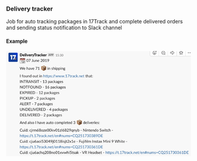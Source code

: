### Delivery tracker
Job for auto tracking packages in 17Track and complete delivered orders and sending status notification to Slack channel

#### Example
![Example](./images/example.png)
